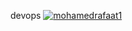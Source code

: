 devops
[![mohamedrafaat1](https://circleci.com/gh/mohamedrafaat1/devops.svg?style=svg)](https://app.circleci.com/pipelines/github/mohamedrafaat1)
